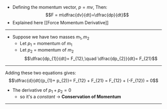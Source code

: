 - Defining the momentum vector, $p = mv$, Then:
	$$F = m\dfrac{dv}{dt}=\dfrac{dp}{dt}$$
- Explained here [[Force Momentum Derivative]]
___
- Suppose we have two masses $m_1, m_2$
	- Let $p_1$ = momentum of $m_1$
	- Let $p_2$ = momentum of $m_2$
$$\dfrac{dp_{1}}{dt}= F_{12},\quad \dfrac{dp_{2}}{dt}= F_{21}$$

___
Adding these two equations gives:
$$\dfrac{d}{dt}(p_{1}+ p_{2)}= F_{12} + F_{21} = F_{12} + (-F_{12})  = 0$$
- The derivative of $p_1 + p_{2}= 0$
	- so it's a *constant* $\to\;$**Conservation of Momentum**
___